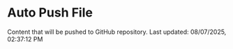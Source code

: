 # Auto Push File

Content that will be pushed to GitHub repository.
Last updated: 08/07/2025, 02:37:12 PM